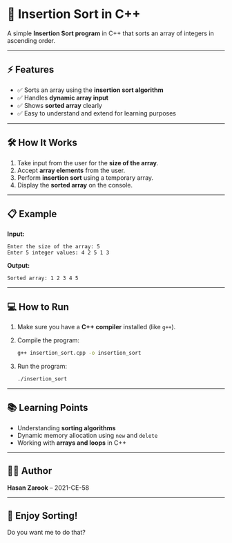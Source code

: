 
# 🧮 Insertion Sort in C++

A simple **Insertion Sort program** in C++ that sorts an array of integers in ascending order.

---

## ⚡ Features

* ✅ Sorts an array using the **insertion sort algorithm**
* ✅ Handles **dynamic array input**
* ✅ Shows **sorted array** clearly
* ✅ Easy to understand and extend for learning purposes

---

## 🛠️ How It Works

1. Take input from the user for the **size of the array**.
2. Accept **array elements** from the user.
3. Perform **insertion sort** using a temporary array.
4. Display the **sorted array** on the console.

---

## 📋 Example

**Input:**

```
Enter the size of the array: 5
Enter 5 integer values: 4 2 5 1 3
```

**Output:**

```
Sorted array: 1 2 3 4 5
```

---

## 💻 How to Run

1. Make sure you have a **C++ compiler** installed (like `g++`).
2. Compile the program:

   ```bash
   g++ insertion_sort.cpp -o insertion_sort
   ```
3. Run the program:

   ```bash
   ./insertion_sort
   ```

---

## 📚 Learning Points

* Understanding **sorting algorithms**
* Dynamic memory allocation using `new` and `delete`
* Working with **arrays and loops** in C++

---

## 👨‍💻 Author

**Hasan Zarook** – 2021-CE-58

---

## 🎉 Enjoy Sorting!


Do you want me to do that?
